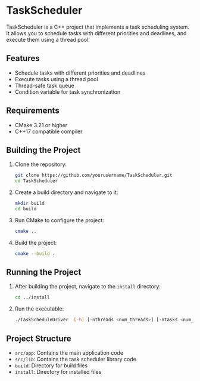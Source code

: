 # TaskScheduler

TaskScheduler is a C++ project that implements a task scheduling system. It allows you to schedule tasks with different priorities and deadlines, and execute them using a thread pool.

## Features

- Schedule tasks with different priorities and deadlines
- Execute tasks using a thread pool
- Thread-safe task queue
- Condition variable for task synchronization

## Requirements

- CMake 3.21 or higher
- C++17 compatible compiler

## Building the Project

1. Clone the repository:
    ```sh
    git clone https://github.com/yourusername/TaskScheduler.git
    cd TaskScheduler
    ```

2. Create a build directory and navigate to it:
    ```sh
    mkdir build
    cd build
    ```

3. Run CMake to configure the project:
    ```sh
    cmake ..
    ```

4. Build the project:
    ```sh
    cmake --build .
    ```

## Running the Project

1. After building the project, navigate to the `install` directory:
    ```sh
    cd ../install
    ```

2. Run the executable:
    ```sh
    ./TaskScheduleDriver  [-h] [-nthreads <num_threads>] [-ntasks <num_tasks>]
    ```

## Project Structure

- `src/app`: Contains the main application code
- `src/lib`: Contains the task scheduler library code
- `build`: Directory for build files
- `install`: Directory for installed files





